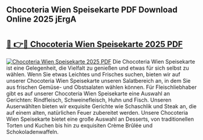 ## Chocoteria Wien Speisekarte PDF Download Online 2025 jErgA

# <h2><a href="http://gce8fvp.nevu.top/?p=Chocoteria+Wien+Speisekarte">🔗 👉🔴 Chocoteria Wien Speisekarte 2025 PDF</a></h2>

[![Chocoteria Wien Speisekarte 2025 PDF](https://i.imgur.com/dBaPXMq.png)](http://gce8fvp.nevu.top/?p=Chocoteria+Wien+Speisekarte)
Die Chocoteria Wien Speisekarte ist eine Gelegenheit, die Vielfalt zu genießen und etwas für sich selbst zu wählen. Wenn Sie etwas Leichtes und Frisches suchen, bieten wir auf unserer Chocoteria Wien Speisekarte unseren Salatbereich an, in dem Sie aus frischen Gemüse- und Obstsalaten wählen können. Für Fleischliebhaber gibt es auf unserer Chocoteria Wien Speisekarte eine Auswahl an Gerichten: Rindfleisch, Schweinefleisch, Huhn und Fisch. Unseren Auserwählten bieten wir exquisite Gerichte wie Schaschlik und Steak an, die auf einem alten, natürlichen Feuer zubereitet werden. Unsere Chocoteria Wien Speisekarte bietet eine große Auswahl an Desserts, von traditionellen Torten und Kuchen bis hin zu exquisiten Crème Brûlée und Schokoladenwaffeln.
